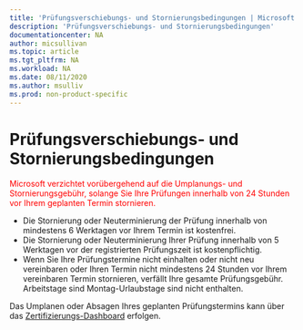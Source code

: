 ```yaml
---
title: 'Prüfungsverschiebungs- und Stornierungsbedingungen | Microsoft Docs'
description: 'Prüfungsverschiebungs- und Stornierungsbedingungen' 
documentationcenter: NA 
author: micsullivan
ms.topic: article
ms.tgt_pltfrm: NA
ms.workload: NA
ms.date: 08/11/2020
ms.author: msulliv
ms.prod: non-product-specific
---
```

# Prüfungsverschiebungs- und Stornierungsbedingungen

<div><font color='red'>Microsoft verzichtet vorübergehend auf die Umplanungs- und Stornierungsgebühr, solange Sie Ihre Prüfungen innerhalb von 24 Stunden vor Ihrem geplanten Termin stornieren.</font></div>

- Die Stornierung oder Neuterminierung der Prüfung innerhalb von mindestens 6 Werktagen vor Ihrem Termin ist kostenfrei.
- Die Stornierung oder Neuterminierung Ihrer Prüfung innerhalb von 5 Werktagen vor der registrierten Prüfungszeit ist kostenpflichtig.
- Wenn Sie Ihre Prüfungstermine nicht einhalten oder nicht neu vereinbaren oder Ihren Termin nicht mindestens 24 Stunden vor Ihrem vereinbaren Termin stornieren, verfällt Ihre gesamte Prüfungsgebühr. Arbeitstage sind Montag-Urlaubstage sind nicht enthalten.

Das Umplanen oder Absagen Ihres geplanten Prüfungstermins kann über das [Zertifizierungs-Dashboard](https://aka.ms/certdashboard) erfolgen.
